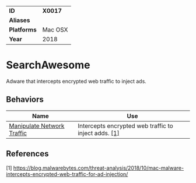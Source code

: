 |||
|---------|------------------------|
|**ID**|**X0017**|
|**Aliases**||
|**Platforms**|Mac OSX|
|**Year**| 2018 |


SearchAwesome
=============
Adware that intercepts encrypted web traffic to inject ads.

Behaviors
---------
|Name|Use|
|---------------------|-------------------------------------------------------|
|[Manipulate Network Traffic](https://github.com/MBCProject/mbc-markdown/blob/master/effects/manipulate-network-traffic.md)| Intercepts encrypted web traffic to inject adds. [[1]](#1)|

References
----------
<a name="1">[1]</a> https://blog.malwarebytes.com/threat-analysis/2018/10/mac-malware-intercepts-encrypted-web-traffic-for-ad-injection/